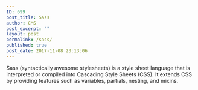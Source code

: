```yaml
---
ID: 699
post_title: Sass
author: CMS
post_excerpt: ""
layout: post
permalink: /sass/
published: true
post_date: 2017-11-08 23:13:06
---
```

Sass (syntactically awesome stylesheets) is a style sheet language that is interpreted or compiled into Cascading Style Sheets (CSS). It extends CSS by providing features such as variables, partials, nesting, and mixins.
